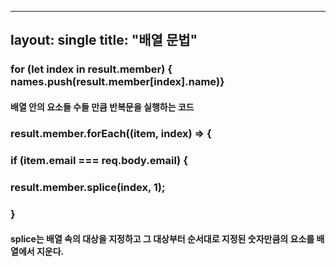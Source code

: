  ---
layout: single
title:  "배열 문법"
---

###  for (let index in result.member) { names.push(result.member[index].name)}
####  배열 안의 요소들 수들 만큼 반복문을 실행하는 코드

### result.member.forEach((item, index) => {
###        if (item.email === req.body.email) {
###          result.member.splice(index, 1);
###        }

#### splice는 배열 속의 대상을 지정하고 그 대상부터 순서대로 지정된 숫자만큼의 요소를 배열에서 지운다.
